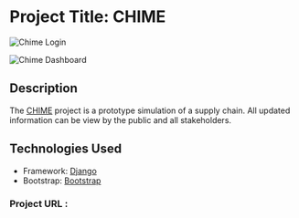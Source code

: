 # Project Title: CHIME

![Chime Login]("https://ik.imagekit.io/98anbiyub/Screenshot%202024-08-07%20at%2014.49.53.png?updatedAt=1723038610984")

![Chime Dashboard]("https://ik.imagekit.io/98anbiyub/Screenshot%202024-08-07%20at%2013.30.02.png?updatedAt=1723038568704")

## Description 
The [CHIME]("https://chime.pythonanywhere.com") project is a prototype simulation of a supply chain. All updated information can be view by the public and all stakeholders.



## Technologies Used
- Framework: [Django]("https://thedjangoprojet")
- Bootstrap: [Bootstrap]("https://getbootstrap.com/")


### Project URL : 